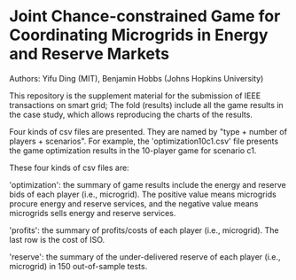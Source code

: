 # Joint Chance-constrained Game for Coordinating Microgrids in Energy and Reserve Markets

Authors: Yifu Ding (MIT), Benjamin Hobbs (Johns Hopkins University)


This repository is the supplement material for the submission of IEEE transactions on smart grid; The fold (results) include all the game results in the case study, which allows reproducing the charts of the results.


Four kinds of csv files are presented. They are named by "type + number of players + scenarios". For example, the 'optimization10c1.csv' file presents the game optimization results in the 10-player game for scenario c1. 

These four kinds of csv files are:

'optimization': the summary of game results include the energy and reserve bids of each player (i.e., microgrid). The positive value means microgrids procure energy and reserve services, and the negative value means microgrids sells energy and reserve services.

'profits': the summary of profits/costs of each player (i.e., microgrid). The last row is the cost of ISO.

'reserve': the summary of the under-delivered reserve of each player (i.e., microgrid) in 150 out-of-sample tests.





